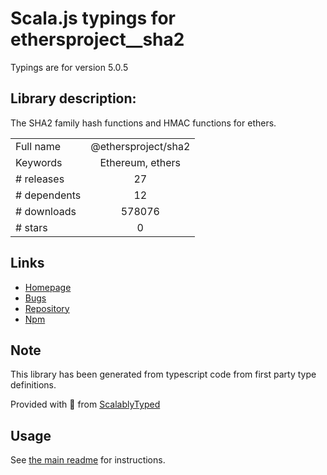
# Scala.js typings for ethersproject__sha2

Typings are for version 5.0.5

## Library description:
The SHA2 family hash functions and HMAC functions for ethers.

|                    |                 |
| ------------------ | :-------------: |
| Full name          | @ethersproject/sha2 |
| Keywords           | Ethereum, ethers |
| # releases         | 27 |
| # dependents       | 12 |
| # downloads        | 578076 |
| # stars            | 0 |

## Links
- [Homepage](https://github.com/ethers-io/ethers.js#readme)
- [Bugs](https://github.com/ethers-io/ethers.js/issues)
- [Repository](https://github.com/ethers-io/ethers.js)
- [Npm](https://www.npmjs.com/package/%40ethersproject%2Fsha2)
    


## Note
This library has been generated from typescript code from first party type definitions.

Provided with :purple_heart: from [ScalablyTyped](https://github.com/oyvindberg/ScalablyTyped)

## Usage
See [the main readme](../../readme.md) for instructions.



